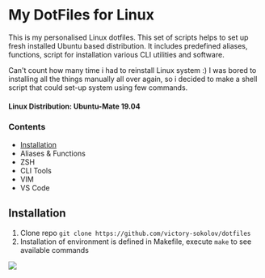 
# My DotFiles for Linux

This is my personalised Linux dotfiles.
This set of scripts helps to set up fresh installed Ubuntu based distribution.
It includes predefined aliases, functions, script for installation various CLI utilities and software.

Can't count how many time i had to reinstall Linux system :)
I was bored to installing all the things manually all over again, so i decided to make a shell script that could set-up system using few commands.

#### Linux Distribution: Ubuntu-Mate 19.04

### Contents

* [Installation](#installation)
* Aliases & Functions
* ZSH 
* CLI Tools
* VIM
* VS Code

## Installation

1. Clone repo `git clone https://github.com/victory-sokolov/dotfiles` 
2. Installation of environment is defined in Makefile, execute `make` to see available commands

![](https://i.imgur.com/pwsL7mm.png)
